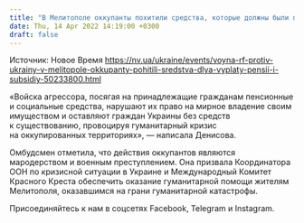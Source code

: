 ```yaml
---
title: "В Мелитополе оккупанты похитили средства, которые должны были пойти на выплаты пенсии и субсидий — Денисова"
date: Thu, 14 Apr 2022 14:19:00 +0300
draft: false
---
```

Источник: Новое Время https://nv.ua/ukraine/events/voyna-rf-protiv-ukrainy-v-melitopole-okkupanty-pohitili-sredstva-dlya-vyplaty-pensii-i-subsidiy-50233800.html


«Войска агрессора, посягая на принадлежащие гражданам пенсионные и социальные средства, нарушают их право на мирное владение своим имуществом и оставляют граждан Украины без средств к существованию, провоцируя гуманитарный кризис на оккупированных территориях», — написала Денисова.

Омбудсмен отметила, что действия оккупантов являются мародерством и военным преступлением. Она призвала Координатора ООН по кризисной ситуации в Украине и Международный Комитет Красного Креста обеспечить оказание гуманитарной помощи жителям Мелитополя, оказавшимся на грани гуманитарной катастрофы.

Присоединяйтесь к нам в соцсетях Facebook, Telegram и Instagram.
